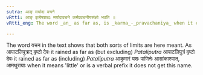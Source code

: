 ```yaml
---
sutra: आङ् मर्यादा वचने
vRtti: आङ् इत्येषशब्दः मर्यादावचने कर्मप्रवचनीयसंज्ञो भवति ॥
vRtti_eng: The word _an_ as far as, is _karma_-_pravachaniya_ when it expresses limit (e. g. when it means 'as far as inclusive of' or, 'as far as exclusive of.')

---
```

The word वचन in the text shows that both sorts of limits are here meant. As आपाटलिपुत्राद् वृष्टो देवः it rained as far as (but excluding) _Pataliputra_ आपाटलिपुत्रं वृष्टो देवः it rained as far as (including) _Pataliputra_ आकुमारं यशः पाणिनेः आसांकाश्यात्, आमथुरायाः when it means 'little' or is a verbal prefix it does not get this name.